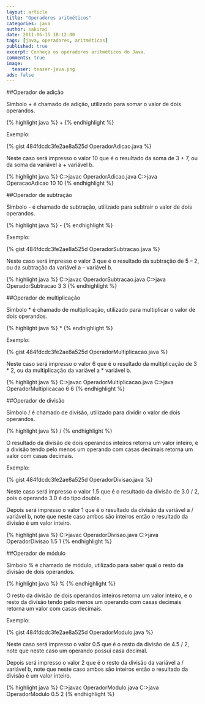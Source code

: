 ```yaml
---
layout: article
title: "Operadores aritméticos"
categories: java
author: sakurai
date: 2011-06-15 18:12:00
tags: [java, operadores, aritméticos]
published: true
excerpt: Conheça os operadores aritméticos do Java.
comments: true
image:
  teaser: teaser-java.png
ads: false
---
```


##Operador de adição

Símbolo + é chamado de adição, utilizado para somar o valor de dois operandos.

{% highlight java %}
<operando1> + <operando2>
{% endhighlight %}

Exemplo:

{% gist 484fdcdc3fe2ae8a525d OperadorAdicao.java %}

Neste caso será impresso o valor 10 que é o resultado da soma de 3 + 7, ou da soma da variável a + variável b.

{% highlight java %}
C:\>javac OperadorAdicao.java
C:\>java OperacaoAdicao
10
10
{% endhighlight %}

##Operador de subtração

Símbolo - é chamado de subtração, utilizado para subtrair o valor de dois operandos.

{% highlight java %}
<operando1> - <operando2>
{% endhighlight %}

Exemplo:

{% gist 484fdcdc3fe2ae8a525d OperadorSubtracao.java %}

Neste caso será impresso o valor 3 que é o resultado da subtração de 5 – 2, ou da subtração da variável a – variável b.

{% highlight java %}
C:\>javac OperadorSubtracao.java
C:\>java OperadorSubtracao
3
3
{% endhighlight %}

##Operador de multiplicação

Símbolo * é chamado de multiplicação, utilizado para multiplicar o valor de dois operandos.

{% highlight java %}
<operando1> * <operando2>
{% endhighlight %}

Exemplo:

{% gist 484fdcdc3fe2ae8a525d OperadorMultiplicacao.java %}

Neste caso será impresso o valor 6 que é o resultado da multiplicação de 3 * 2, ou da multiplicação da variável a * variável b.

{% highlight java %}
C:\>javac OperadorMultiplicacao.java
C:\>java OperadorMultiplicacao
6
6
{% endhighlight %}

##Operador de divisão

Símbolo / é chamado de divisão, utilizado para dividir o valor de dois operandos.

{% highlight java %}
<operando1> / <operando2>
{% endhighlight %}

O resultado da divisão de dois operandos inteiros retorna um valor inteiro, e a divisão tendo pelo menos um operando com casas decimais retorna um valor com casas decimais.

Exemplo:

{% gist 484fdcdc3fe2ae8a525d OperadorDivisao.java %}

Neste caso será impresso o valor 1.5 que é o resultado da divisão de 3.0 / 2, pois o operando 3.0 é do tipo double.

Depois será impresso o valor 1 que é o resultado da divisão da variável a / variável b, note que neste caso ambos são inteiros então o resultado da divisão é um valor inteiro.

{% highlight java %}
C:\>javac OperadorDivisao.java
C:\>java OperadorDivisao
1.5
1
{% endhighlight %}

##Operador de módulo

Símbolo % é chamado de módulo, utilizado para saber qual o resto da divisão de dois operandos.

{% highlight java %}
<operando1> % <operando2>
{% endhighlight %}

O resto da divisão de dois operandos inteiros retorna um valor inteiro, e o resto da divisão tendo pelo menos um operando com casas decimais retorna um valor com casas decimais.

Exemplo:

{% gist 484fdcdc3fe2ae8a525d OperadorModulo.java %}

Neste caso será impresso o valor 0.5 que é o resto da divisão de 4.5 / 2, note que neste caso um operando possui casa decimal.

Depois será impresso o valor 2 que é o resto da divisão da variável a / variável b, note que neste caso ambos são inteiros então o resultado da divisão é um valor inteiro.

{% highlight java %}
C:\>javac OperadorModulo.java
C:\>java OperadorModulo
0.5
2
{% endhighlight %}
